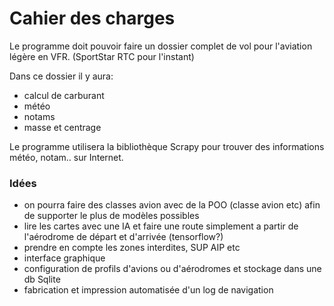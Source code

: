 # Cahier des charges

Le programme doit pouvoir faire un dossier complet de vol pour l'aviation légère en VFR. (SportStar RTC pour l'instant)

Dans ce dossier il y aura:
- calcul de carburant
- météo
- notams
- masse et centrage

Le programme utilisera la bibliothèque Scrapy pour trouver des informations météo, notam.. sur Internet.

### Idées

- on pourra faire des classes avion avec de la POO (classe avion etc) afin de supporter le plus de modèles possibles
- lire les cartes avec une IA et faire une route simplement a partir de l'aérodrome de départ et d'arrivée (tensorflow?)
- prendre en compte les zones interdites, SUP AIP etc
- interface graphique
- configuration de profils d'avions ou d'aérodromes et stockage dans une db Sqlite
- fabrication et impression automatisée d'un log de navigation